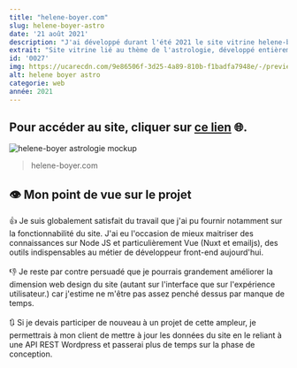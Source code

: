 ```yaml
---
title: "helene-boyer.com"
slug: helene-boyer-astro
date: '21 août 2021'
description: "J'ai développé durant l'été 2021 le site vitrine helene-boyer.com. L'objectif de ce projet était de mettre en avant les services d'une astrologue professionnelle via un outil de développement récent (nuxt/vue). J'ai conçu le logo et la maquette du site mais je me suis surtout concentré sur le développement du projet pour me perfectionner sur l'environnement du framework avec Node JS."
extrait: "Site vitrine lié au thème de l'astrologie, développé entièrement avec Nuxt"
id: '0027'
img: https://ucarecdn.com/9e86506f-3d25-4a89-810b-f1badfa7948e/-/preview/390x390/
alt: helene boyer astro
categorie: web
année: 2021
---
```

## <b>Pour accéder au site, cliquer sur [ce lien](https://helene-boyer.com) 🌐.</b>

<div class="sep-50"></div>

![helene-boyer astrologie mockup](https://ucarecdn.com/f4f960a3-8ca9-447f-b2f4-4081e53a673f/-/preview/1600x1600/)
>helene-boyer.com

<div class="sep-50"></div>

## 👁️ Mon point de vue sur le projet

<div class="sep-50"></div>

👍 Je suis globalement satisfait du travail que j'ai pu fournir notamment sur la fonctionnabilité du site. J'ai eu l'occasion de mieux maitriser des connaissances sur Node JS et particulièrement Vue (Nuxt et emailjs), des outils indispensables au métier de développeur front-end aujourd'hui.
<br><br>
👎 Je reste par contre persuadé que je pourrais grandement améliorer la dimension web design du site (autant sur l'interface que sur l'expérience utilisateur.) car j'estime ne m'être pas assez penché dessus par manque de temps.
<br><br>
🔃 Si je devais participer de nouveau à un projet de cette ampleur, je permettrais à mon client de mettre à jour les données du site en le reliant à une API REST Wordpress et passerai plus de temps sur la phase de conception.
